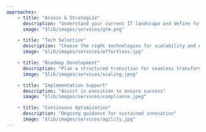 ```yaml
---
approaches:
    - title: "Assess & Strategize"
      description: "Understand your current IT landscape and define future needs"
      image: "$lib/images/services/gtm.png"

    - title: "Tech Selection"
      description: "Choose the right technologies for scalability and efficiency"
      image: "$lib/images/services/effortless.jpg"

    - title: "Roadmap Development"
      description: "Plan a structured transition for seamless transformation"
      image: "$lib/images/services/scaling.jpeg"

    - title: "Implementation Support"
      description: "Assist in execution to ensure success"
      image: "$lib/images/services/compliance.jpeg"

    - title: "Continuous Optimization"
      description: "Ongoing guidance for sustained innovation"
      image: "$lib/images/services/agility.jpg"
---
```

